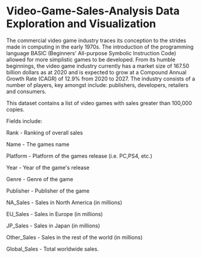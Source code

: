 # Video-Game-Sales-Analysis Data Exploration and Visualization

The commercial video game industry traces its conception to the strides made in computing in the early 1970s. The introduction of the programming language BASIC (Beginners' All-purpose Symbolic Instruction Code) allowed for more simplistic games to be developed.  From its humble beginnings, the video game industry currently has a market size of 167.50 billion dollars as at 2020 and is expected to grow at a Compound Annual Growth Rate (CAGR) of 12.9% from 2020 to 2027. The industry consists of a number of players, key amongst include: publishers, developers, retailers and consumers.

This dataset contains a list of video games with sales greater than 100,000 copies.

Fields include:

Rank - Ranking of overall sales

Name - The games name

Platform - Platform of the games release (i.e. PC,PS4, etc.)

Year - Year of the game's release

Genre - Genre of the game

Publisher - Publisher of the game

NA_Sales - Sales in North America (in millions)

EU_Sales - Sales in Europe (in millions)

JP_Sales - Sales in Japan (in millions)

Other_Sales - Sales in the rest of the world (in millions)

Global_Sales - Total worldwide sales.

